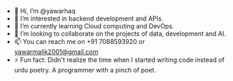 - 👋 Hi, I’m @yawarhaq
- 👀 I’m interested in backend development and APIs. 
- 🌱 I’m currently learning Cloud computing and DevOps.
- 💞️ I’m looking to collaborate on the projects of data, development and AI. 
- 📫 You can reach me on +91 7088593920 or yawarmalik2001@gmail.com
- ⚡ Fun fact: Didn't realize the time when I started writing code instead of urdu poetry. A programmer with a pinch of poet. 

<!---
yawarhaq/yawarhaq is a ✨ special ✨ repository because its `README.md` (this file) appears on your GitHub profile.
You can click the Preview link to take a look at your changes.
--->
